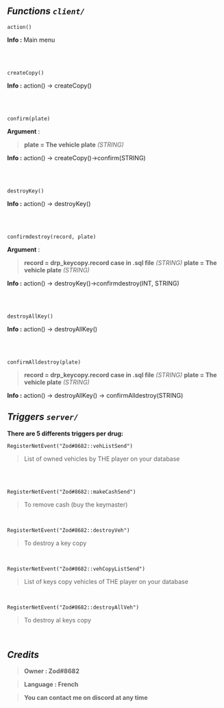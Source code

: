 ## _Functions `client/`_<br/>

```
action()
```
**Info :** Main menu

<br/><br/>

```
createCopy()
```

**Info :** action() → createCopy()

<br/><br/>

```
confirm(plate)
```

**Argument** :<br/>

>  **plate = The vehicle plate**  _(STRING)_

**Info :** action() → createCopy()->confirm(STRING)

<br/><br/>

```
destroyKey()
```

**Info :** action() → destroyKey()

<br/><br/>

```
confirmdestroy(record, plate)
```

**Argument** :<br/>

>  **record = drp_keycopy.record case in .sql file**  _(STRING)_
>  **plate = The vehicle plate**  _(STRING)_

  

**Info :** action() → destroyKey()->confirmdestroy(INT, STRING)

<br/><br/>

```
destroyAllKey()
```
  

**Info :** action() → destroyAllKey()

<br/><br/>

```
confirmAlldestroy(plate)
```
  
>  **record = drp_keycopy.record case in .sql file**  _(STRING)_
>  **plate = The vehicle plate**  _(STRING)_

**Info :** action() → destroyAllKey() → confirmAlldestroy(STRING)
<br/>



## _Triggers `server/`_

**There are 5 differents triggers per drug:**

  

```
RegisterNetEvent("Zod#8682::vehListSend")
```

> List of owned vehicles by THE player on your database

  

<br/><br/>

  

```
RegisterNetEvent("Zod#8682::makeCashSend")
```

> To remove cash (buy the keymaster)

  

<br/>

  

```
RegisterNetEvent("Zod#8682::destroyVeh")
```

> To destroy a key copy

  

<br/>



```
RegisterNetEvent("Zod#8682::vehCopyListSend")
```

> List of keys copy vehicles of THE player on your database

  

<br/>


```
RegisterNetEvent("Zod#8682::destroyAllVeh")
```

> To destroy al keys copy

  

<br/>

  

## _Credits_

>  **Owner : Zod#8682**  <br/>

>  **Language : French**  <br/>

>  **You can contact me on discord at any time**
